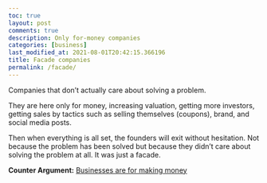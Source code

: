 ```yaml
---
toc: true
layout: post
comments: true
description: Only for-money companies
categories: [business]
last_modified_at: 2021-08-01T20:42:15.366196
title: Facade companies
permalink: /facade/
---
```


Companies that don’t actually care about solving a problem.

They are here only for money, increasing valuation, getting more investors, getting sales by tactics such as selling themselves (coupons), brand, and social media posts.

Then when everything is all set, the founders will exit without hesitation. Not because the problem has been solved but because they didn’t care about solving the problem at all. It was just a facade.

**Counter Argument:** [Businesses are for making money](/for_profit/)